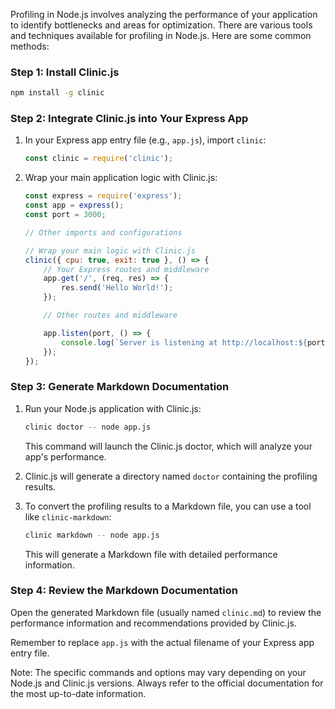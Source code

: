 Profiling in Node.js involves analyzing the performance of your application to identify bottlenecks and areas for optimization. There are various tools and techniques available for profiling in Node.js. Here are some common methods:

### Step 1: Install Clinic.js

```bash
npm install -g clinic
```

### Step 2: Integrate Clinic.js into Your Express App

1. In your Express app entry file (e.g., `app.js`), import `clinic`:

    ```javascript
    const clinic = require('clinic');
    ```

2. Wrap your main application logic with Clinic.js:

    ```javascript
    const express = require('express');
    const app = express();
    const port = 3000;

    // Other imports and configurations

    // Wrap your main logic with Clinic.js
    clinic({ cpu: true, exit: true }, () => {
        // Your Express routes and middleware
        app.get('/', (req, res) => {
            res.send('Hello World!');
        });

        // Other routes and middleware

        app.listen(port, () => {
            console.log(`Server is listening at http://localhost:${port}`);
        });
    });
    ```

### Step 3: Generate Markdown Documentation

1. Run your Node.js application with Clinic.js:

    ```bash
    clinic doctor -- node app.js
    ```

   This command will launch the Clinic.js doctor, which will analyze your app's performance.

2. Clinic.js will generate a directory named `doctor` containing the profiling results.

3. To convert the profiling results to a Markdown file, you can use a tool like `clinic-markdown`:

    ```bash
    clinic markdown -- node app.js
    ```

   This will generate a Markdown file with detailed performance information.

### Step 4: Review the Markdown Documentation

Open the generated Markdown file (usually named `clinic.md`) to review the performance information and recommendations provided by Clinic.js.

Remember to replace `app.js` with the actual filename of your Express app entry file.

Note: The specific commands and options may vary depending on your Node.js and Clinic.js versions. Always refer to the official documentation for the most up-to-date information.